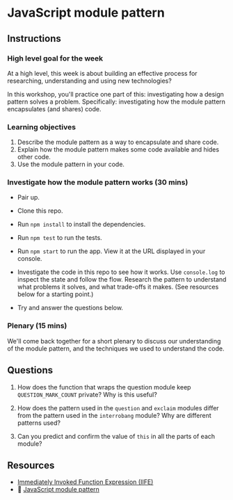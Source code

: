 # JavaScript module pattern

## Instructions

### High level goal for the week

At a high level, this week is about building an effective process for researching, understanding and using new technologies?

In this workshop, you'll practice one part of this: investigating how a design pattern solves a problem.  Specifically: investigating how the module pattern encapsulates (and shares) code.

### Learning objectives

1. Describe the module pattern as a way to encapsulate and share code.
2. Explain how the module pattern makes some code available and hides other code.
3. Use the module pattern in your code.

### Investigate how the module pattern works (30 mins)

* Pair up.

* Clone this repo.

* Run `npm install` to install the dependencies.

* Run `npm test` to run the tests.

* Run `npm start` to run the app.  View it at the URL displayed in your console.

* Investigate the code in this repo to see how it works.  Use `console.log` to inspect the state and follow the flow.  Research the pattern to understand what problems it solves, and what trade-offs it makes.  (See resources below for a starting point.)

* Try and answer the questions below.

### Plenary (15 mins)

We'll come back together for a short plenary to discuss our understanding of the module pattern, and the techniques we used to understand the code.

## Questions

1. How does the function that wraps the question module keep `QUESTION_MARK_COUNT` private? Why is this useful?

2. How does the pattern used in the `question` and `exclaim` modules differ from the pattern used in the `interrobang` module? Why are different patterns used?

3. Can you predict and confirm the value of `this` in all the parts of each module?

## Resources

* [Immediately Invoked Function Expression (IIFE)](http://stackoverflow.com/questions/8228281/what-is-the-function-construct-in-javascript)
* :pill: [JavaScript module pattern](https://github.com/makersacademy/course/blob/master/pills/javascript_module_pattern.md)
